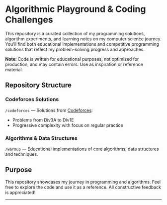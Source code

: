 # Algorithmic Playground & Coding Challenges

This repository is a curated collection of my programming solutions, algorithm experiments, and learning notes on my computer science journey. You'll find both educational implementations and competitive programming solutions that reflect my problem-solving progress and approaches.

**Note**: Code is written for educational purposes, not optimized for production, and may contain errors. Use as inspiration or reference material.

## Repository Structure

### Codeforces Solutions
`/codeforces` — Solutions from [Codeforces](https://codeforces.com):
- Problems from Div3A to Div1E
- Progressive complexity with focus on regular practice

### Algorithms & Data Structures
`/warmup` — Educational implementations of core algorithms, data structures and techniques.

## Purpose

This repository showcases my journey in programming and algorithms. Feel free to explore the code and use it as a reference. All constructive feedback is appreciated!

---
